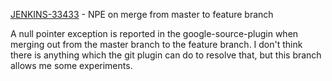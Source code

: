 [JENKINS-33433](https://issues.jenkins-ci.org/browse/JENKINS-33433) - NPE on merge from master to feature branch

A null pointer exception is reported in the google-source-plugin when merging out from
the master branch to the feature branch. I don't think there is anything which the
git plugin can do to resolve that, but this branch allows me some experiments.
